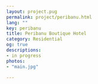 ```yaml
---
layout: project.pug
permalink: project/peribanu.html
lang: ""
key: peribanu
title: Peribanu Boutique Hotel
category: Residential
og: true
descriptions:
- in progress
photos:
- "main.jpg"

---
```


